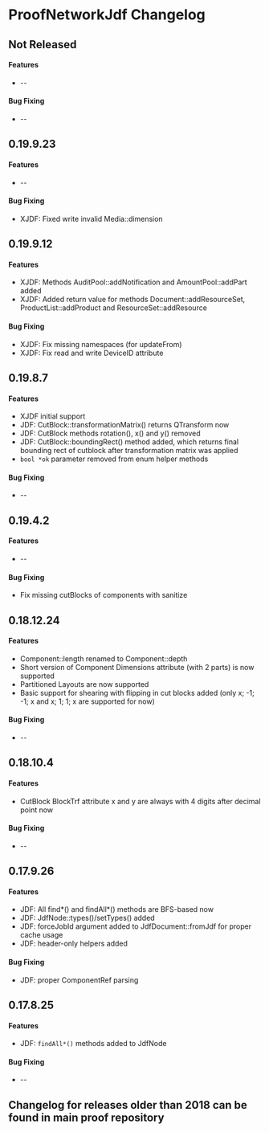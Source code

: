 ProofNetworkJdf Changelog
=========================

## Not Released
#### Features
 * --

#### Bug Fixing
 * --

 ## 0.19.9.23
#### Features
 * --

#### Bug Fixing
 * XJDF: Fixed write invalid Media::dimension
 
## 0.19.9.12
#### Features
 * XJDF: Methods AuditPool::addNotification and AmountPool::addPart added
 * XJDF: Added return value for methods Document::addResourceSet, ProductList::addProduct and ResourceSet::addResource

#### Bug Fixing
 * XJDF: Fix missing namespaces (for updateFrom)
 * XJDF: Fix read and write DeviceID attribute

## 0.19.8.7
#### Features
 * XJDF initial support
 * JDF: CutBlock::transformationMatrix() returns QTransform now
 * JDF: CutBlock methods rotation(), x() and y() removed
 * JDF: CutBlock::boundingRect() method added, which returns final bounding rect of cutblock after transformation matrix was applied
 * `bool *ok` parameter removed from enum helper methods

#### Bug Fixing
 * --

## 0.19.4.2
#### Features
 * --

#### Bug Fixing
 * Fix missing cutBlocks of components with sanitize

## 0.18.12.24
#### Features
 * Component::length renamed to Component::depth
 * Short version of Component Dimensions attribute (with 2 parts) is now supported
 * Partitioned Layouts are now supported
 * Basic support for shearing with flipping in cut blocks added (only x; -1; -1; x and x; 1; 1; x are supported for now)

#### Bug Fixing
 * --

## 0.18.10.4
#### Features
 * CutBlock BlockTrf attribute x and y are always with 4 digits after decimal point now

#### Bug Fixing
 * --

## 0.17.9.26
#### Features
 * JDF: All find*() and findAll*() methods are BFS-based now
 * JDF: JdfNode::types()/setTypes() added
 * JDF: forceJobId argument added to JdfDocument::fromJdf for proper cache usage
 * JDF: header-only helpers added

#### Bug Fixing
 * JDF: proper ComponentRef parsing

## 0.17.8.25
#### Features
 * JDF: `findAll*()` methods added to JdfNode

#### Bug Fixing
 * --

## Changelog for releases older than 2018 can be found in main proof repository
